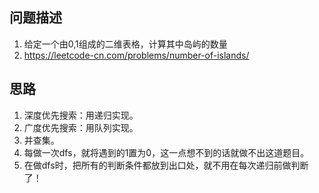 
## 问题描述
1. 给定一个由0,1组成的二维表格，计算其中岛屿的数量
2. https://leetcode-cn.com/problems/number-of-islands/
## 思路
1. 深度优先搜索：用递归实现。
2. 广度优先搜索：用队列实现。
3. 并查集。
4. 每做一次dfs，就将遇到的1置为0，这一点想不到的话就做不出这道题目。
5. 在做dfs时，把所有的判断条件都放到出口处，就不用在每次递归前做判断了！